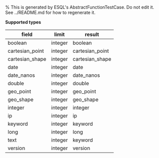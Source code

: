% This is generated by ESQL's AbstractFunctionTestCase. Do not edit it. See ../README.md for how to regenerate it.

**Supported types**

| field | limit | result |
| --- | --- | --- |
| boolean | integer | boolean |
| cartesian_point | integer | cartesian_point |
| cartesian_shape | integer | cartesian_shape |
| date | integer | date |
| date_nanos | integer | date_nanos |
| double | integer | double |
| geo_point | integer | geo_point |
| geo_shape | integer | geo_shape |
| integer | integer | integer |
| ip | integer | ip |
| keyword | integer | keyword |
| long | integer | long |
| text | integer | keyword |
| version | integer | version |

